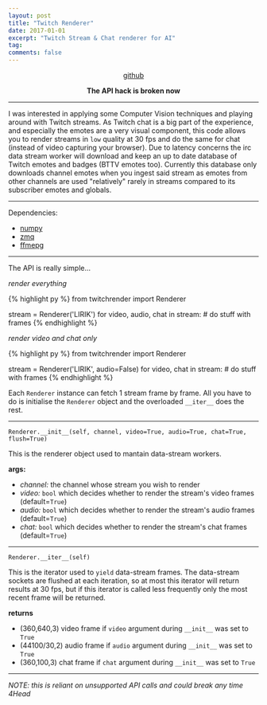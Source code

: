 ```yaml
---
layout: post
title: "Twitch Renderer"
date: 2017-01-01
excerpt: "Twitch Stream & Chat renderer for AI"
tag:
comments: false
---
```



[<center> github </center>](https://github.com/TheDiscoMole/twitch-renderer)
<center><b>The API hack is broken now</b></center>

------------------------------------------------------------------

I was interested in applying some Computer Vision techniques and playing around with Twitch streams. As Twitch chat is a big part of the experience, and especially the emotes are a very visual component, this code allows you to render streams in `low` quality at 30 fps and do the same for chat (instead of video capturing your browser). Due to latency concerns the irc data stream worker will download and keep an up to date database of Twitch emotes and badges (BTTV emotes too). Currently this database only downloads channel emotes when you ingest said stream as emotes from other channels are used "relatively" rarely in streams compared to its subscriber emotes and globals.

------------------------------------------------------------------

Dependencies:

* [numpy](http://www.scipy.org/scipylib/download.html)
* [zmq](http://zeromq.org/bindings:python)
* [ffmepg](https://ffmpeg.org/download.html)

------------------------------------------------------------------

The API is really simple...

*render everything*

{% highlight py %}
from twitchrender import Renderer

stream = Renderer('LIRIK')
for video, audio, chat in stream:
    # do stuff with frames
{% endhighlight %}

*render video and chat only*

{% highlight py %}
from twitchrender import Renderer

stream = Renderer('LIRIK', audio=False)
for video, chat in stream:
    # do stuff with frames
{% endhighlight %}

Each `Renderer` instance can fetch 1 stream frame by frame. All you have to do is initialise the `Renderer` object and the overloaded `__iter__` does the rest.

------------------------------------------------------------------

`Renderer.__init__(self, channel, video=True, audio=True, chat=True, flush=True)`

This is the renderer object used to mantain data-stream workers.

**args:**

* *channel:* the channel whose stream you wish to render
* *video:* `bool` which decides whether to render the stream's video frames (default=`True`)
* *audio:* `bool` which decides whether to render the stream's audio frames (default=`True`)
* *chat:* `bool` which decides whether to render the stream's chat frames (default=`True`)

------------------------------------------------------------------

`Renderer.__iter__(self)`

This is the iterator used to `yield` data-stream frames. The data-stream sockets are flushed at each iteration, so at most this iterator will return results at 30 fps, but if this iterator is called less frequently only the most recent frame will be returned.

**returns**

* (360,640,3) video frame if `video` argument during `__init__` was set to `True`
* (44100/30,2) audio frame if `audio` argument during `__init__` was set to `True`
* (360,100,3) chat frame if `chat` argument during `__init__` was set to `True`

------------------------------------------------------------------

*NOTE: this is reliant on unsupported API calls and could break any time 4Head*
